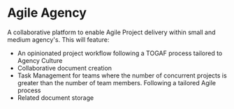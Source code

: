 # Agile Agency #

A collaborative platform to enable Agile Project delivery within small and medium agency's.  This will feature:

* An opinionated project workflow following a TOGAF process tailored to Agency Culture
* Collaborative document creation
* Task Management for teams where the number of concurrent projects is greater than the number of team members.  Following a tailored Agile process
* Related document storage

